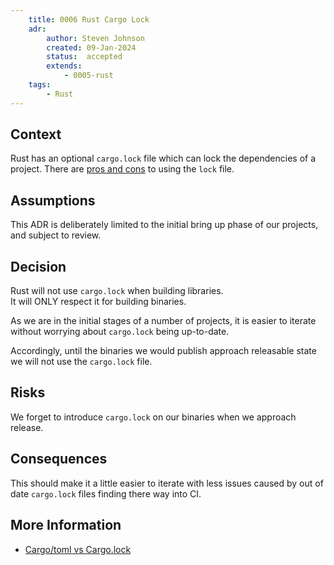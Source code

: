 ```yaml
---
    title: 0006 Rust Cargo Lock
    adr:
        author: Steven Johnson
        created: 09-Jan-2024
        status:  accepted
        extends:
            - 0005-rust
    tags:
        - Rust
---
```


## Context

Rust has an optional `cargo.lock` file which can lock the dependencies of a project.
There are [pros and cons][Cargo/toml vs Cargo.lock] to using the `lock` file.

## Assumptions

This ADR is deliberately limited to the initial bring up phase of our projects, and subject to review.

## Decision

Rust will not use `cargo.lock` when building libraries.  
It will ONLY respect it for building binaries.

As we are in the initial stages of a number of projects, it is easier to iterate without
worrying about `cargo.lock` being up-to-date.

Accordingly, until the binaries we would publish approach releasable state we will not
use the `cargo.lock` file.

## Risks

We forget to introduce `cargo.lock` on our binaries when we approach release.

## Consequences

This should make it a little easier to iterate with less issues caused by out of date `cargo.lock` files finding there way into CI.

## More Information

* [Cargo/toml vs Cargo.lock]

[Cargo/toml vs Cargo.lock]: https://doc.rust-lang.org/cargo/guide/cargo-toml-vs-cargo-lock.html
